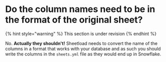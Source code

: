 # Do the column names need to be in the format of the original sheet?

{% hint style="warning" %}
This section is under revision
{% endhint %}

No. **Actually they shouldn't!** Sheetload needs to convert the name of the columns in a format that works with your database and as such you should write the columns in the `sheets.yml` file as they would end up in Snowflake.

